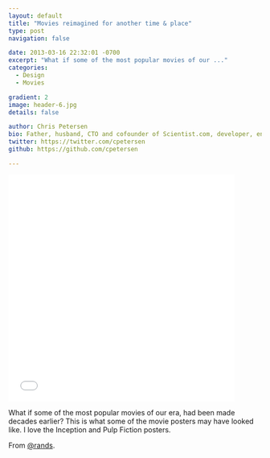 ```yaml
---
layout: default
title: "Movies reimagined for another time & place"
type: post
navigation: false

date: 2013-03-16 22:32:01 -0700
excerpt: "What if some of the most popular movies of our ..."
categories:
  - Design
  - Movies

gradient: 2
image: header-6.jpg
details: false

author: Chris Petersen
bio: Father, husband, CTO and cofounder of Scientist.com, developer, entrepreneur and technologist.
twitter: https://twitter.com/cpetersen
github: https://github.com/cpetersen

---
```


<iframe class="embedly-embed" src="//cdn.embedly.com/widgets/media.html?src=%2F%2Fimgur.com%2Fa%2FW4XKk%2Fembed&url=http%3A%2F%2Fimgur.com%2Fa%2FW4XKk&image=http%3A%2F%2Fi.imgur.com%2FWavhLCc.jpg%3Ffb&key=d815972c91e546edb5d2d02e509f8b1c&type=text%2Fhtml&schema=imgur" width="450" height="450" scrolling="no" frameborder="0" allowfullscreen></iframe>

What if some of the most popular movies of our era, had been made decades earlier? This is what some of the movie posters may have looked like. I love the Inception and Pulp Fiction posters.

From  [@rands](https://twitter.com/rands/status/312802017724735488).
